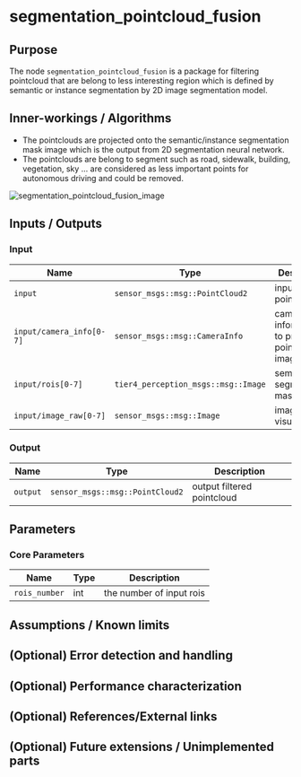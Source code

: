# segmentation_pointcloud_fusion

## Purpose

The node `segmentation_pointcloud_fusion` is a package for filtering pointcloud that are belong to less interesting region which is defined by semantic or instance segmentation by 2D image segmentation model.

## Inner-workings / Algorithms

- The pointclouds are projected onto the semantic/instance segmentation mask image which is the output from 2D segmentation neural network.
- The pointclouds are belong to segment such as road, sidewalk, building, vegetation, sky ... are considered as less important points for autonomous driving and could be removed.

![segmentation_pointcloud_fusion_image](./images/segmentation_pointcloud_fusion.png)

## Inputs / Outputs

### Input

| Name                     | Type                                | Description                                               |
| ------------------------ | ----------------------------------- | --------------------------------------------------------- |
| `input`                  | `sensor_msgs::msg::PointCloud2`     | input pointcloud                                          |
| `input/camera_info[0-7]` | `sensor_msgs::msg::CameraInfo`      | camera information to project 3d points onto image planes |
| `input/rois[0-7]`        | `tier4_perception_msgs::msg::Image` | semantic segmentation mask image                          |
| `input/image_raw[0-7]`   | `sensor_msgs::msg::Image`           | images for visualization                                  |

### Output

| Name     | Type                            | Description                |
| -------- | ------------------------------- | -------------------------- |
| `output` | `sensor_msgs::msg::PointCloud2` | output filtered pointcloud |

## Parameters

### Core Parameters

| Name          | Type | Description              |
| ------------- | ---- | ------------------------ |
| `rois_number` | int  | the number of input rois |

## Assumptions / Known limits

<!-- Write assumptions and limitations of your implementation.

Example:
  This algorithm assumes obstacles are not moving, so if they rapidly move after the vehicle started to avoid them, it might collide with them.
  Also, this algorithm doesn't care about blind spots. In general, since too close obstacles aren't visible due to the sensing performance limit, please take enough margin to obstacles.
-->

## (Optional) Error detection and handling

<!-- Write how to detect errors and how to recover from them.

Example:
  This package can handle up to 20 obstacles. If more obstacles found, this node will give up and raise diagnostic errors.
-->

## (Optional) Performance characterization

<!-- Write performance information like complexity. If it wouldn't be the bottleneck, not necessary.

Example:

  ### Complexity

  This algorithm is O(N).

  ### Processing time

  ...
-->

## (Optional) References/External links

<!-- Write links you referred to when you implemented.

Example:
  [1] {link_to_a_thesis}
  [2] {link_to_an_issue}
-->

## (Optional) Future extensions / Unimplemented parts

<!-- Write future extensions of this package.

Example:
  Currently, this package can't handle the chattering obstacles well. We plan to add some probabilistic filters in the perception layer to improve it.
  Also, there are some parameters that should be global(e.g. vehicle size, max steering, etc.). These will be refactored and defined as global parameters so that we can share the same parameters between different nodes.
-->

